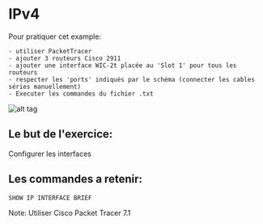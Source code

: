 # IPv4

Pour pratiquer cet example:

```
- utiliser PacketTracer
- ajouter 3 routeurs Cisco 2911
- ajouter une interface WIC-2t placée au 'Slot 1' pour tous les routeurs
- respecter les 'ports' indiqués par le schéma (connecter les cables séries manuellement)
- Executer les commandes du fichier .txt
```

![alt tag](https://github.com/CollegeBoreal/INF1040-201-17A-02/blob/master/5.Connectivite/0.IPv4/Modele/IPv4.png)

## Le but de l'exercice:

Configurer les interfaces

## Les commandes a retenir:

```
SHOW IP INTERFACE BRIEF 
```

Note: Utiliser Cisco Packet Tracer 7.1
